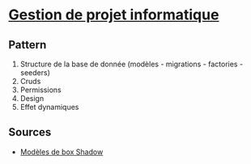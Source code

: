 # [Gestion de projet informatique](readme.md)

## Pattern

1. Structure de la base de donnée (modèles - migrations - factories - seeders)
2. Cruds
3. Permissions
4. Design
5. Effet dynamiques

## Sources

* [Modèles de box Shadow](https://getcssscan.com/css-box-shadow-examples)
